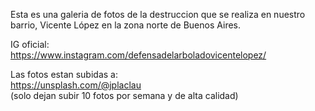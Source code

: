 Esta es una galeria de fotos de la destruccion que se realiza en nuestro barrio, Vicente López en la zona norte de Buenos Aires.

IG oficial:  
https://www.instagram.com/defensadelarboladovicentelopez/

Las fotos estan subidas a:  
https://unsplash.com/@jplaclau  
(solo dejan subir 10 fotos por semana y de alta calidad)
